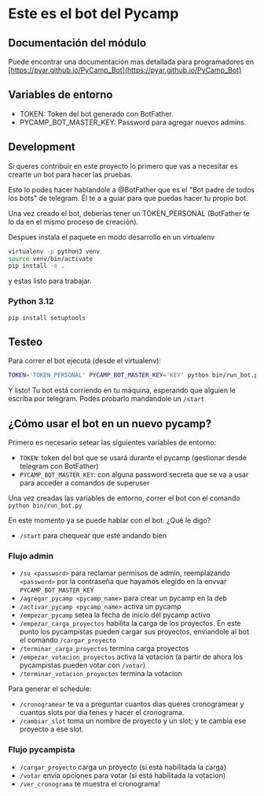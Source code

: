 # Este es el bot del Pycamp

## Documentación del módulo

Puede encontrar una documentación mas detallada para programadores en [https://pyar.github.io/PyCamp_Bot](https://pyar.github.io/PyCamp_Bot)

## Variables de entorno

* TOKEN: Token del bot generado con BotFather.
* PYCAMP_BOT_MASTER_KEY: Password para agregar nuevos admins.

## Development

Si queres contribuir en este proyecto lo primero que vas a necesitar es crearte un bot para hacer
las pruebas.

Esto lo podes hacer hablandole a @BotFather que es el "Bot padre de todos los bots" de telegram.
Él te a a guiar para que puedas hacer tu propio bot.

Una vez creado el bot, deberías tener un TOKEN\_PERSONAL (BotFather te lo da en el mismo proceso de
creación).

Despues instala el paquete en modo desarrollo en un virtualenv

~~~bash
virtualenv -p python3 venv
source venv/bin/activate
pip install -e .
~~~

y estas listo para trabajar.

### Python 3.12

`pip install setuptools`

## Testeo

Para correr el bot ejecutá (desde el virtualenv):

~~~bash
TOKEN='TOKEN_PERSONAL' PYCAMP_BOT_MASTER_KEY='KEY' python bin/run_bot.py
~~~

Y listo! Tu bot está corriendo en tu máquina, esperando que alguien le escriba por telegram.
Podés probarlo mandandole un `/start`

## ¿Cómo usar el bot en un nuevo pycamp?

Primero es necesario setear las siguientes variables de entorno:

* `TOKEN`: token del bot que se usará durante el pycamp (gestionar desde telegram con BotFather)
* `PYCAMP_BOT_MASTER_KEY`: con alguna password secreta que se va a usar para acceder a comandos de superuser

Una vez creadas las variables de entorno, correr el bot con el comando `python bin/run_bot.py`

En este momento ya se puede hablar con el bot. ¿Qué le digo?

* `/start` para chequear que esté andando bien

### Flujo admin

* `/su <password>` para reclamar permisos de admin, reemplazando `<password>` por la contraseña que hayamos
elegido en la envvar `PYCAMP_BOT_MASTER_KEY`
* `/agregar_pycamp <pycamp_name>` para crear un pycamp en la deb
* `/activar_pycamp <pycamp_name>` activa un pycamp
* `/empezar_pycamp` setea la fecha de inicio del pycamp activo
* `/empezar_carga_proyectos` habilita la carga de los proyectos. En este punto los pycampistas pueden cargar sus proyectos,
enviandole al bot el comando `/cargar_proyecto`
* `/terminar_carga_proyectos` termina carga proyectos
* `/empezar_votacion_proyectos`  activa la votacion (a partir de ahora los pycampistas pueden votar con `/votar`)
* `/terminar_votacion_proyectos` termina la votacion

Para generar el schedule:

* `/cronogramear` te va a preguntar cuantos dias queres cronogramear y cuantos slots por dia tenes y hacer el cronograma.
* `/cambiar_slot` toma un nombre de proyecto y un slot; y te cambia ese proyecto a ese slot.

### Flujo pycampista

* `/cargar_proyecto` carga un proyecto (si está habilitada la carga)
* `/votar` envia opciones para votar (si está habilitada la votacion)
* `/ver_cronograma` te muestra el cronograma!
